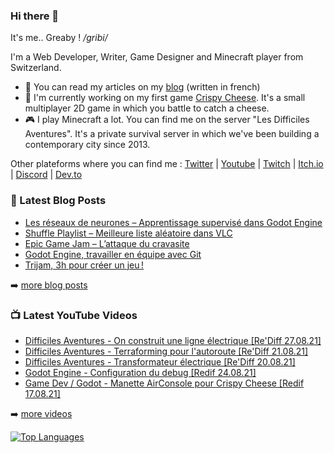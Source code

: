 ### Hi there 👋

It's me.. Greaby ! _/gribi/_

I'm a Web Developer, Writer, Game Designer and Minecraft player from Switzerland.

- 📰 You can read my articles on my [blog](https://greaby.co) (written in french)
- 🧀 I'm currently working on my first game [Crispy Cheese](https://greaby.co/crispy-cheese). It's a small multiplayer 2D game in which you battle to catch a cheese.
- 🎮 I play Minecraft a lot. You can find me on the server "Les Difficiles Aventures". It's a private survival server in which we've been building a contemporary city since 2013.

Other plateforms where you can find me : [Twitter](https://twitter.com/greaby_) | [Youtube](https://www.youtube.com/c/greaby) | [Twitch](https://www.twitch.tv/greaby) | [Itch.io](https://greaby.itch.io/) | [Discord](https://discord.com/invite/7Uvszt4) | [Dev.to](https://dev.to/greaby)

### 📕 Latest Blog Posts

<!-- BLOG-POST-LIST:START -->

- [Les réseaux de neurones – Apprentissage supervisé dans Godot Engine](https://greaby.co/les-reseaux-de-neurones-apprentissage-supervise-dans-godot-engine/)
- [Shuffle Playlist – Meilleure liste aléatoire dans VLC](https://greaby.co/shuffle-playlist-vlc/)
- [Epic Game Jam – L’attaque du cravasite](https://greaby.co/epic-game-jam-2021/)
- [Godot Engine, travailler en équipe avec Git](https://greaby.co/travailler-en-equipe-avec-godot-engine/)
- [Trijam, 3h pour créer un jeu !](https://greaby.co/trijam-game-jam/)
<!-- BLOG-POST-LIST:END -->

➡️ [more blog posts](https://greaby.co/)

### 📺 Latest YouTube Videos

<!-- YOUTUBE:START -->
- [Difficiles Aventures - On construit une ligne électrique [Re'Diff 27.08.21]](https://www.youtube.com/watch?v=Snt6Kc08DqA)
- [Difficiles Aventures - Terraforming pour l'autoroute [Re'Diff 21.08.21]](https://www.youtube.com/watch?v=m5heK8faSrQ)
- [Difficiles Aventures - Transformateur électrique [Re'Diff 20.08.21]](https://www.youtube.com/watch?v=PqSnIBPaqD4)
- [Godot Engine - Configuration du debug [Redif 24.08.21]](https://www.youtube.com/watch?v=xreNlJCtg1o)
- [Game Dev / Godot - Manette AirConsole pour Crispy Cheese [Redif 17.08.21]](https://www.youtube.com/watch?v=SxgrZntij1o)
<!-- YOUTUBE:END -->

➡️ [more videos](https://www.youtube.com/c/Greaby)

[![Top Languages](https://github-readme-stats.vercel.app/api/top-langs/?username=greaby&langs_count=6&layout=compact)](https://github.com/Greaby)
